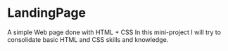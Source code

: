 # LandingPage
A simple Web page done with HTML + CSS
In this mini-project I will try to consolidate basic HTML and CSS skills and knowledge.
